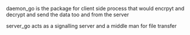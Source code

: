 daemon_go is the package for client side process that would encrpyt and decrypt and send the data too and from the server

server_go acts as a signalling server and a middle man for file transfer